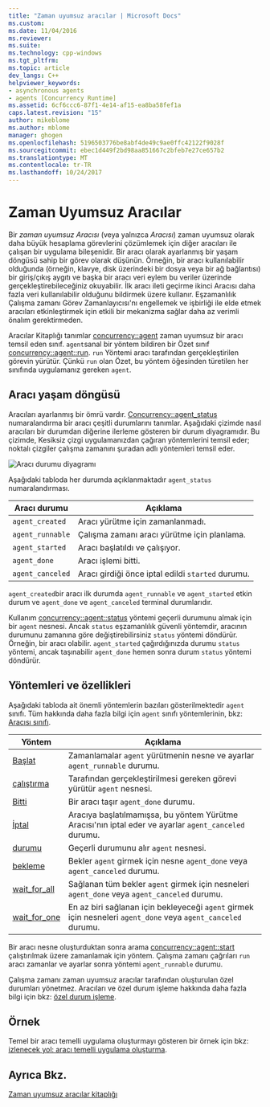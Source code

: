 ```yaml
---
title: "Zaman uyumsuz aracılar | Microsoft Docs"
ms.custom: 
ms.date: 11/04/2016
ms.reviewer: 
ms.suite: 
ms.technology: cpp-windows
ms.tgt_pltfrm: 
ms.topic: article
dev_langs: C++
helpviewer_keywords:
- asynchronous agents
- agents [Concurrency Runtime]
ms.assetid: 6cf6ccc6-87f1-4e14-af15-ea8ba58fef1a
caps.latest.revision: "15"
author: mikeblome
ms.author: mblome
manager: ghogen
ms.openlocfilehash: 5196503776be8abf4de49c9ae0ffc42122f9028f
ms.sourcegitcommit: ebec1d449f2bd98aa851667c2bfeb7e27ce657b2
ms.translationtype: MT
ms.contentlocale: tr-TR
ms.lasthandoff: 10/24/2017
---
```

# <a name="asynchronous-agents"></a>Zaman Uyumsuz Aracılar
Bir *zaman uyumsuz Aracısı* (veya yalnızca *Aracısı*) zaman uyumsuz olarak daha büyük hesaplama görevlerini çözümlemek için diğer aracıları ile çalışan bir uygulama bileşenidir. Bir aracı olarak ayarlanmış bir yaşam döngüsü sahip bir görev olarak düşünün. Örneğin, bir aracı kullanılabilir olduğunda (örneğin, klavye, disk üzerindeki bir dosya veya bir ağ bağlantısı) bir giriş/çıkış aygıtı ve başka bir aracı veri eylem bu veriler üzerinde gerçekleştirebileceğiniz okuyabilir. İlk aracı ileti geçirme ikinci Aracısı daha fazla veri kullanılabilir olduğunu bildirmek üzere kullanır. Eşzamanlılık Çalışma zamanı Görev Zamanlayıcısı'nı engellemek ve işbirliği ile elde etmek aracıları etkinleştirmek için etkili bir mekanizma sağlar daha az verimli önalım gerektirmeden.  
  

 Aracılar Kitaplığı tanımlar [concurrency::agent](../../parallel/concrt/reference/agent-class.md) zaman uyumsuz bir aracı temsil eden sınıf. `agent`sanal bir yöntem bildiren bir Özet sınıf [concurrency::agent::run](reference/agent-class.md#run). `run` Yöntemi aracı tarafından gerçekleştirilen görevin yürütür. Çünkü `run` olan Özet, bu yöntem öğesinden türetilen her sınıfında uygulamanız gereken `agent`.  
  
## <a name="agent-life-cycle"></a>Aracı yaşam döngüsü  
 Aracıları ayarlanmış bir ömrü vardır. [Concurrency::agent_status](reference/concurrency-namespace-enums.md#agent_status) numaralandırma bir aracı çeşitli durumlarını tanımlar. Aşağıdaki çizimde nasıl aracıları bir durumdan diğerine ilerleme gösteren bir durum diyagramıdır. Bu çizimde, Kesiksiz çizgi uygulamanızdan çağıran yöntemlerini temsil eder; noktalı çizgiler çalışma zamanını şuradan adlı yöntemleri temsil eder.  
  
 ![Aracı durumu diyagramı](../../parallel/concrt/media/agentstate.png "agentstate")  
  
 Aşağıdaki tabloda her durumda açıklanmaktadır `agent_status` numaralandırması.  
  
|Aracı durumu|Açıklama|  
|-----------------|-----------------|  
|`agent_created`|Aracı yürütme için zamanlanmadı.|  
|`agent_runnable`|Çalışma zamanı aracı yürütme için planlama.|  
|`agent_started`|Aracı başlatıldı ve çalışıyor.|  
|`agent_done`|Aracı işlemi bitti.|  
|`agent_canceled`|Aracı girdiği önce iptal edildi `started` durumu.|  
  
 `agent_created`bir aracı ilk durumda `agent_runnable` ve `agent_started` etkin durum ve `agent_done` ve `agent_canceled` terminal durumlarıdır.  
  
 Kullanım [concurrency::agent::status](reference/agent-class.md#status) yöntemi geçerli durumunu almak için bir `agent` nesnesi. Ancak `status` eşzamanlılık güvenli yöntemdir, aracının durumunu zamanına göre değiştirebilirsiniz `status` yöntemi döndürür. Örneğin, bir aracı olabilir. `agent_started` çağırdığınızda durumu `status` yöntemi, ancak taşınabilir `agent_done` hemen sonra durum `status` yöntemi döndürür.  

  
## <a name="methods-and-features"></a>Yöntemleri ve özellikleri  
 Aşağıdaki tabloda ait önemli yöntemlerin bazıları gösterilmektedir `agent` sınıfı. Tüm hakkında daha fazla bilgi için `agent` sınıfı yöntemlerinin, bkz: [Aracısı sınıfı](../../parallel/concrt/reference/agent-class.md).  
  
|Yöntem|Açıklama|  
|------------|-----------------|  
|[Başlat](reference/agent-class.md#start)|Zamanlamalar `agent` yürütmenin nesne ve ayarlar `agent_runnable` durumu.|  
|[çalıştırma](reference/agent-class.md#run)|Tarafından gerçekleştirilmesi gereken görevi yürütür `agent` nesnesi.|  
|[Bitti](reference/agent-class.md#done)|Bir aracı taşır `agent_done` durumu.|  
|[İptal](../../parallel/concrt/cancellation-in-the-ppl.md#cancel)|Aracıya başlatılmamışsa, bu yöntem Yürütme Aracısı'nın iptal eder ve ayarlar `agent_canceled` durumu.|  
|[durumu](reference/agent-class.md#status)|Geçerli durumunu alır `agent` nesnesi.|  
|[bekleme](reference/agent-class.md#wait)|Bekler `agent` girmek için nesne `agent_done` veya `agent_canceled` durumu.|  
|[wait_for_all](reference/agent-class.md#wait_for_all)|Sağlanan tüm bekler `agent` girmek için nesneleri `agent_done` veya `agent_canceled` durumu.|  
|[wait_for_one](reference/agent-class.md#wait_for_one)|En az biri sağlanan için bekleyeceği `agent` girmek için nesneleri `agent_done` veya `agent_canceled` durumu.|  
  
 Bir aracı nesne oluşturduktan sonra arama [concurrency::agent::start](reference/agent-class.md#start) çalıştırılmak üzere zamanlamak için yöntem. Çalışma zamanı çağrıları `run` aracı zamanlar ve ayarlar sonra yöntemi `agent_runnable` durumu.  
  
 Çalışma zamanı zaman uyumsuz aracılar tarafından oluşturulan özel durumları yönetmez. Aracıları ve özel durum işleme hakkında daha fazla bilgi için bkz: [özel durum işleme](../../parallel/concrt/exception-handling-in-the-concurrency-runtime.md).  
  
## <a name="example"></a>Örnek  
 Temel bir aracı temelli uygulama oluşturmayı gösteren bir örnek için bkz: [izlenecek yol: aracı temelli uygulama oluşturma](../../parallel/concrt/walkthrough-creating-an-agent-based-application.md).  
  
## <a name="see-also"></a>Ayrıca Bkz.  
 [Zaman uyumsuz aracılar kitaplığı](../../parallel/concrt/asynchronous-agents-library.md)

